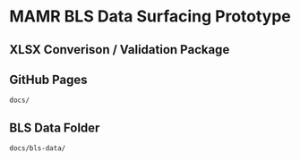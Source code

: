 # MAMR BLS Data Surfacing Prototype

## XLSX Converison / Validation Package

## GitHub Pages
`docs/`
## BLS Data Folder
`docs/bls-data/`